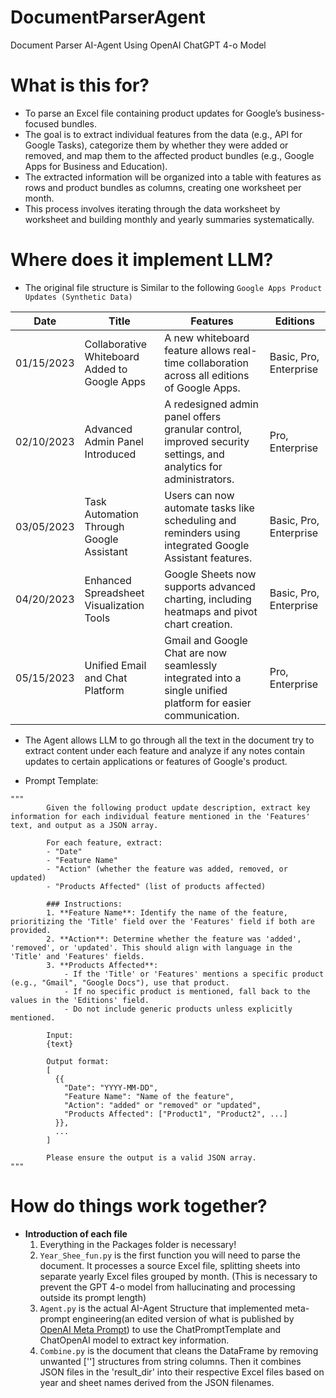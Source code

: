 # DocumentParserAgent

Document Parser AI-Agent Using OpenAI ChatGPT 4-o Model

# What is this for? 

* To parse an Excel file containing product updates for Google’s business-focused bundles.
* The goal is to extract individual features from the data (e.g., API for Google Tasks), categorize them by whether they were added or removed, and map them to the affected product bundles (e.g., Google Apps for Business and Education).
* The extracted information will be organized into a table with features as rows and product bundles as columns, creating one worksheet per month.
* This process involves iterating through the data worksheet by worksheet and building monthly and yearly summaries systematically.

# Where does it implement LLM? 

* The original file structure is Similar to the following
`Google Apps Product Updates (Synthetic Data)`

| Date       | Title                                              | Features                                                                                                               | Editions                          |
|------------|----------------------------------------------------|-----------------------------------------------------------------------------------------------------------------------|-----------------------------------|
| 01/15/2023 | Collaborative Whiteboard Added to Google Apps      | A new whiteboard feature allows real-time collaboration across all editions of Google Apps.                           | Basic, Pro, Enterprise            |
| 02/10/2023 | Advanced Admin Panel Introduced                   | A redesigned admin panel offers granular control, improved security settings, and analytics for administrators.        | Pro, Enterprise                   |
| 03/05/2023 | Task Automation Through Google Assistant           | Users can now automate tasks like scheduling and reminders using integrated Google Assistant features.                 | Basic, Pro, Enterprise            |
| 04/20/2023 | Enhanced Spreadsheet Visualization Tools           | Google Sheets now supports advanced charting, including heatmaps and pivot chart creation.                             | Basic, Pro, Enterprise            |
| 05/15/2023 | Unified Email and Chat Platform                    | Gmail and Google Chat are now seamlessly integrated into a single unified platform for easier communication.           | Pro, Enterprise                   |

* The Agent allows LLM to go through all the text in the document try to extract content under each feature and analyze if any notes contain updates to certain applications or features of Google's product.

* Prompt Template:

```
"""
        Given the following product update description, extract key information for each individual feature mentioned in the 'Features' text, and output as a JSON array.

        For each feature, extract:
        - "Date"
        - "Feature Name"
        - "Action" (whether the feature was added, removed, or updated)
        - "Products Affected" (list of products affected)

        ### Instructions:
        1. **Feature Name**: Identify the name of the feature, prioritizing the 'Title' field over the 'Features' field if both are provided.
        2. **Action**: Determine whether the feature was 'added', 'removed', or 'updated'. This should align with language in the 'Title' and 'Features' fields.
        3. **Products Affected**:
            - If the 'Title' or 'Features' mentions a specific product (e.g., "Gmail", "Google Docs"), use that product.
            - If no specific product is mentioned, fall back to the values in the 'Editions' field.
            - Do not include generic products unless explicitly mentioned.

        Input:
        {text}

        Output format:
        [
          {{
            "Date": "YYYY-MM-DD",
            "Feature Name": "Name of the feature",
            "Action": "added" or "removed" or "updated",
            "Products Affected": ["Product1", "Product2", ...]
          }},
          ...
        ]

        Please ensure the output is a valid JSON array.
"""
```

# How do things work together? 

* <b>Introduction of each file </b>
  1. Everything in the Packages folder is necessary!
  2. `Year_Shee_fun.py` is the first function you will need to parse the document. It processes a source Excel file, splitting sheets into separate yearly Excel files grouped by month. (This is necessary to prevent the GPT 4-o model from hallucinating and processing outside its prompt length)
  3. `Agent.py` is the actual AI-Agent Structure that implemented meta-prompt engineering(an edited version of what is published by [OpenAI Meta Prompt](https://platform.openai.com/docs/guides/prompt-generation?context=text-out)) to use the ChatPromptTemplate and ChatOpenAI model to extract key information.
  4. `Combine.py` is the document that cleans the DataFrame by removing unwanted [''] structures from string columns. Then it combines JSON files in the 'result_dir' into their respective Excel files based on year and sheet names derived from the JSON filenames.
  
